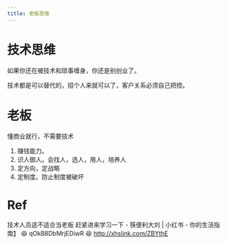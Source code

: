 ```yaml
---
title: 老板思维
---
```


# 技术思维

如果你还在被技术和琐事缠身，你还是别创业了。

技术都是可以替代的，招个人来就可以了，客户关系必须自己把控。

# 老板

懂商业就行，不需要技术

1. 赚钱能力。
2. 识人御人。会找人，选人，用人，培养人
3. 定方向，定战略
4. 定制度。防止制度被破坏

# Ref

技术人员适不适合当老板 赶紧进来学习一下 - 筷便利大刘 | 小红书 - 你的生活指南】 😆 qOkB8DbMrjEDiwR 😆 http://xhslink.com/ZBYthE
